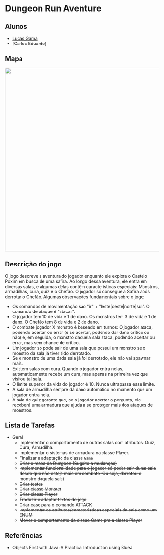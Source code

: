 # Dungeon Run Aventure

## Alunos

* [Lucas Gama](https://github.com/LucasGamaV)
* [Carlos Eduardo]

## Mapa
<div align="center">
  <img src = "https://user-images.githubusercontent.com/114373261/192185899-2f604c91-f0ee-40eb-916f-2840468bfca9.jpeg" width = "600px">
</div>

## Descrição do jogo

O jogo descreve a aventura do jogador enquanto ele explora o Castelo Poxim em busca de uma safira. Ao longo dessa aventura, ele entra em diversas salas, e algumas delas contêm características especiais: Monstros, armadilhas, cura, quiz e o Chefão. O jogador só consegue a Safira após derrotar o Chefão. Algumas observações fundamentais sobre o jogo:
* Os comandos de movimentação são "ir" + "leste|oeste|norte|sul". O comando de ataque é "atacar".
* O jogador tem 10 de vida e 1 de dano. Os monstros tem 3 de vida e 1 de dano. O Chefão tem 8 de vida e 2 de dano.
* O combate jogador X monstro é baseado em turnos: O jogador ataca, podendo acertar ou errar (e se acertar, podendo dar dano crítico ou não) e, em seguida, o monstro daquela sala ataca, podendo acertar ou errar, mas sem chance de crítico.
* Um jogador só pode sair de uma sala que possui um monstro se o monstro da sala já tiver sido derrotado.
* Se o monstro de uma dada sala já foi derrotado, ele não vai spawnar mais.
* Existem salas com cura. Quando o jogador entra nelas, automaticamente recebe um cura, mas apenas na primeira vez que visitou tal sala.
* O limite superior da vida do jogador é 10. Nunca ultrapassa esse limite.
* A sala de armadilha sempre dá dano automático no momento que um jogador entra nela.
* A sala de quiz garante que, se o jogador acertar a pergunta, ele receberá uma armadura que ajuda a se proteger mais dos ataques de monstros.

## Lista de Tarefas

* Geral
  * Implementar o comportamento de outras salas com atributos: Quiz, Cura, Armadilha.
  * Implementar o sistemas de armadura na classe Player.
  * Finalizar a adaptação da classe `Game`
  * ~~Criar o mapa da Dungeon (Sugeito a mudanças)~~
  * ~~Implementar funcionalidade para o jogador só poder sair duma sala desde que não esteja mais em combate (Ou seja, derrotou o monstro daquela sala)~~
  * ~~Criar testes~~
  * ~~Criar classe Monster~~
  * ~~Criar classe Player~~
  * ~~Traduzir e adaptar textos do jogo~~
  * ~~Criar case para o comando ATTACK~~
  * ~~Implementar os atributos/caracteristicas especiais da sala como um ENUM~~
  * ~~Mover o comportamento da classe Game pra a classe Player~~

## Referências
* Objects First with Java: A Practical Introduction using BlueJ
